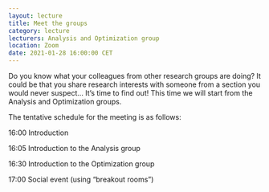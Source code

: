 ```yaml
---
layout: lecture
title: Meet the groups
category: lecture
lecturers: Analysis and Optimization group
location: Zoom
date: 2021-01-28 16:00:00 CET
---
```


Do you know what your colleagues from other research groups are doing? It could be that you share research interests with someone from a section you would never suspect… It’s time to find out! This time we will start from the Analysis and Optimization groups.

The tentative schedule for the meeting is as follows:

16:00 Introduction

16:05 Introduction to the Analysis group

16:30 Introduction to the Optimization group

17:00 Social event (using “breakout rooms”)